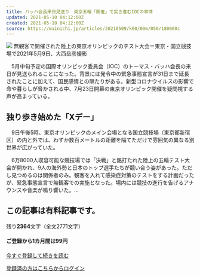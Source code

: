 ```yaml
---
title: バッハ会長来日見送り　東京五輪「開催」で突き進むIOCの事情
updated: 2021-05-10 04:12:00Z
created: 2021-05-10 04:12:00Z
source: https://mainichi.jp/articles/20210509/k00/00m/050/180000c
---
```


![](https://cdn.mainichi.jp/vol1/2021/05/09/20210509k0000m050190000p/9.jpg?1)
無観客で開催された陸上の東京オリンピックのテスト大会＝東京・国立競技場で2021年5月9日、大西岳彦撮影

　5月中旬予定の国際オリンピック委員会（IOC）のトーマス・バッハ会長の来日が見送られることになった。背景には発令中の緊急事態宣言が31日まで延長されたことに加えて、国民感情との隔たりがある。新型コロナウイルスの影響で命や暮らしが脅かされる中、7月23日開幕の東京オリンピック開催を疑問視する声が高まっている。

## 独り歩き始めた「Xデー」

　9日午後5時、東京オリンピックのメイン会場となる国立競技場（東京都新宿区）の内と外では、わずか数百メートルの距離を隔てただけで雰囲気の異なる別世界が広がっていた。

　6万8000人収容可能な競技場では「決戦」と銘打たれた陸上の五輪テスト大会が開かれ、9人の海外勢と日本のトップ選手たちが競い合う姿があった。ただし見つめるのは関係者のみ。観客を入れて感染症対策のテストをする計画だったが、緊急事態宣言で無観客での実施となった。場内には競技の進行を告げるアナウンスや音楽が鳴り響いた。…

## この記事は有料記事です。

残り**2364**文字（全文2771文字）

#### ご登録から1カ月間は99円

[今すぐ登録して続きを読む](https://mainichi.jp/info/?ru=https://mainichi.jp/articles/20210509/k00/00m/050/180000c)

[登録済の方はこちらからログイン](https://mainichi.jp/signup/accounts/free/login/?ru=https%3A%2F%2Fmainichi.jp%2Farticles%2F20210509%2Fk00%2F00m%2F050%2F180000c)